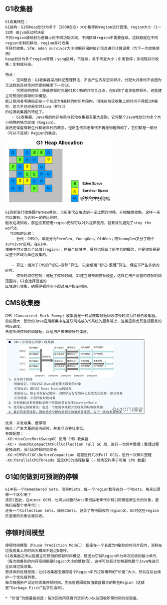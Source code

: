 ## G1收集器
    G1收集特性：
    G1结构：G1将heap划分为多个（2000左右）大小相等的region进行管理。region大小（1～32M）由jvm启动时决定
    不同region被映射为逻辑上的不同功能区域，不同区域region不需要连续。活跃数据在不同region复制和移动，region并行收集
    年轻代收集，STW，eden survivor大小根据存储的统计信息进行计算设置（为下一次收集使用）
    heap划分为多个region管理；yong区域，不连续，易于改变大小；引发暂停；多线程并行收集；复制或升级。
    
    特点：
       - 空间整合：G1收集器采用标记整理算法，不会产生内存空间碎片。分配大对象时不会因为无法找到连续空间而提前触发下一次GC。
       - 可预测的停顿：降低停顿时间是G1和CMS的共同关注点，但G1除了追求低停顿外，还能建立可预测的停顿时间模型，
    能让使用者明确指定在一个长度为N毫秒的时间片段内，消耗在垃圾收集上的时间不得超过M毫秒，这几乎已经是实时Java（RTSJ）
    的垃圾收集器的特征了。
       - G1收集器，Java堆的内存布局与其他收集器有很大差别，它将整个Java堆划分为多个大小相等的独立区域（Region），
    虽然还保留有新生代和老年代的概念，但新生代和老年代不再是物理隔阂了，它们都是一部分（可以不连续）Region的集合。
![Alt text](../g1/G1.png)

    G1的新生代收集跟ParNew类似，当新生代占用达到一定比例的时候，开始触发收集。这样一来可以做到，当达到一定的比例时，
    触发垃圾回收，那些没有使用region仍然可以对外提供使用，就有效的避免了stop the world。
      与CMS的比较：
       - 分代：CMS中，堆被分为PermGen，YoungGen，OldGen；而YoungGen又分了两个survivor区域。在G1中，
    堆被平均分成几个区域(region)，在每个区域中，虽然也保留了新老代的概念，但是收集器是以整个区域为单位收集的。
    
       - 算法：相对于CMS的“标记—清除”算法，G1会使用“标记-整理”算法，保证不产生多余的碎片。
       - 停顿时间可控制：缩短了停顿时间，G1建立可预测停顿模型，这样在用户设置的停顿时间范围内，G1会选择适当的
    区域进行收集，确保停顿时间不超过用户指定时间。
    
## CMS收集器
    CMS（Concurrent Mark Sweep）收集器是一种以获取最短回收停顿时间为目标的收集器。
    目前很大一部分的Java应用都集中在互联网站或B/S系统的服务端上，这类应用尤其重视服务的响应速度，
    希望系统停顿时间最短，以给用户带来较好的体验。
![Alt text](../g1/cms.png)

    优点：并发收集、低停顿
    缺点：产生大量的空间碎片，并发节点吞吐率低。
    参数配置：
    -XX:+UseConcMarkSweepGC 使用 CMS 收集器 
    -XX:+ UseCMSCompactAtFullCollection Full GC 后，进行一次碎片整理；整理过程是独占的，会引起停顿时间变长 
    -XX:+CMSFullGCsBeforeCompaction 设置进行几次Full GC后，进行一次碎片整理 
    -XX:ParallelCMSThreads 设定CMS的线程数量（一般情况约等于可用 CPU 数量）
    
## G1如何做到可预测的停顿
    G1中有一个Remembered Sets，简称RSets，每一个region都存在的一个RSets，用来记录哪一个区引用了
    该区(因此，在minor GC时，也可以根据RSets来扫描老年代中有引用哪些新生代的对象，避免扫描整个老年代)；
    还有一个Collection Sets，简称CSets，记录了等待回收的region区，GC时这些region区里面的对象会被回收。

## 停顿时间模型
    停顿时间模型（Pause Prediction Model）：指定在一个长度为M毫秒的时间片段内，消耗在垃圾收集上的时间大概率不超过N毫秒。
    G1收集器之所以能建立可预测的停顿时间模型，是因为它将Region作为单次回收的最小单元
    （每次收集到的内存空间都是Region大小的整数倍），这样可以有计划地避免整个Java堆进行全区域垃圾收集。
    更具体的处理思路：让G1收集器去跟踪各个Region中的垃圾堆积的“价值”大小，然后在后台维护一个优先级列表，
    每次根据用户设定的收集停顿时间，优先处理回收价值收益最大的那些Region（这就是“Garbage First”名字的由来）。
    
    * “价值”的衡量指标是：每次回收所获得的空间大小以及回收所需时间的经验值。